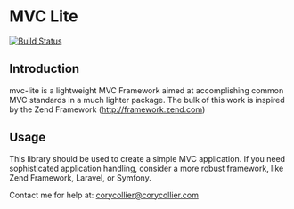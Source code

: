# MVC Lite

[![Build Status](https://travis-ci.org/corycollier/mvc-lite.svg?branch=master)](https://travis-ci.org/corycollier/mvc-lite)

## Introduction
mvc-lite is a lightweight MVC Framework aimed at accomplishing common MVC
standards in a much lighter package. The bulk of this work is inspired by the
Zend Framework (http://framework.zend.com)

## Usage
This library should be used to create a simple MVC application. If you need
sophisticated application handling, consider a more robust framework, like
Zend Framework, Laravel, or Symfony.


Contact me for help at:
    corycollier@corycollier.com
